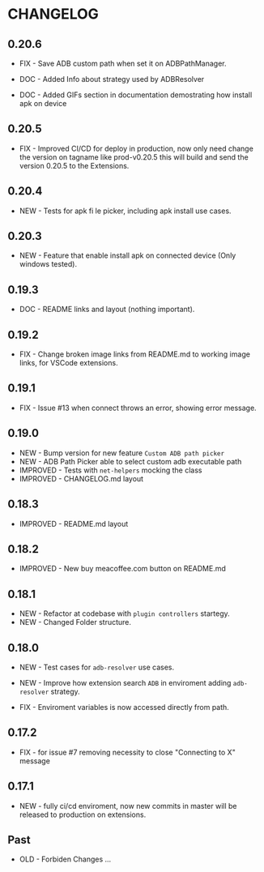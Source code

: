 # CHANGELOG

## 0.20.6

-   FIX - Save ADB custom path when set it on ADBPathManager.

-   DOC - Added Info about strategy used by ADBResolver

-   DOC - Added GIFs section in documentation demostrating how install apk on device

## 0.20.5

-   FIX - Improved CI/CD for deploy in production, now only need change the version on tagname like prod-v0.20.5 this will build and send the version 0.20.5 to the Extensions.

## 0.20.4

-   NEW - Tests for apk fi
    le picker, including apk install use cases.

## 0.20.3

-   NEW - Feature that enable install apk on connected device (Only windows tested).

## 0.19.3

-   DOC - README links and layout (nothing important).

## 0.19.2

-   FIX - Change broken image links from README.md to working image links, for VSCode extensions.

## 0.19.1

-   FIX - Issue #13 when connect throws an error, showing error message.

## 0.19.0

-   NEW - Bump version for new feature `Custom ADB path picker`
-   NEW - ADB Path Picker able to select custom adb executable path
-   IMPROVED - Tests with `net-helpers` mocking the class
-   IMPROVED - CHANGELOG.md layout

## 0.18.3

-   IMPROVED - README.md layout

## 0.18.2

-   IMPROVED - New buy meacoffee.com button on README.md

## 0.18.1

-   NEW - Refactor at codebase with `plugin controllers` startegy.
-   NEW - Changed Folder structure.

## 0.18.0

-   NEW - Test cases for `adb-resolver` use cases.

-   NEW - Improve how extension search `ADB` in enviroment adding `adb-resolver` strategy.

-   FIX - Enviroment variables is now accessed directly from path.

## 0.17.2

-   FIX - for issue #7 removing necessity to close "Connecting to X" message

## 0.17.1

-   NEW - fully ci/cd enviroment, now new commits in master will be released to production on extensions.

## Past

-   OLD - Forbiden Changes
    ...
